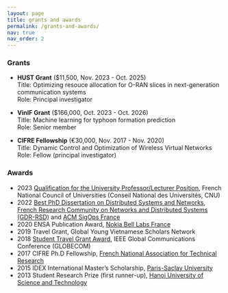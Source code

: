 ```yaml
---
layout: page
title: grants and awards
permalink: /grants-and-awards/
nav: true
nav_order: 2
---
```


### Grants
* **HUST Grant** ($11,500, Nov. 2023 - Oct. 2025)\
  Title: Optimizing resouce allocation for O-RAN slices in next-generation communication systems\
  Role: Principal investigator
  
* **VinIF Grant** ($166,000, Oct. 2023 - Oct. 2026)\
  Title: Machine learning for typhoon formation prediction\
  Role: Senior member

* **CIFRE Fellowship** (€30,000, Nov. 2017 - Nov. 2020)\
  Title: Dynamic Control and Optimization of Wireless Virtual Networks\
  Role: Fellow (principal investigator)
  
### Awards
* 2023 [Qualification for the University Professor/Lecturer Position](https://www.galaxie.enseignementsup-recherche.gouv.fr/ensup/qualification/Resultats_2023/Qualifies_MCF2023.pdf), French National Council of Universities (Conseil National des Universités, CNU)
* 2022 [Best PhD Dissertation on Distributed Systems and Networks](https://gdr-rsd.fr/laureats-prix-de-these-2022/), [French Research Community on Networks and Distributed Systems (GDR-RSD)](https://gdr-rsd.cnrs.fr/) and [ACM SigOps France](http://www.sigops-france.fr/)
* 2020 ENSA Publication Award, [Nokia Bell Labs France](https://www.bell-labs.com/)
* 2019 Travel Grant, Global Young Vietnamese Scholars Network
* 2018 [Student Travel Grant Award](https://globecom2018.ieee-globecom.org/content/student-travel-grants.html), IEEE Global Communications Conference (GLOBECOM) 
* 2017 CIFRE Ph.D Fellowship, [French National Association for Technical Research](https://www.anrt.asso.fr/fr)
* 2015 IDEX International Master’s Scholarship, [Paris-Saclay University](https://www.universite-paris-saclay.fr/)
* 2013 Student Research Prize (first runner-up), [Hanoi University of Science and Technology](https://hust.edu.vn/)
